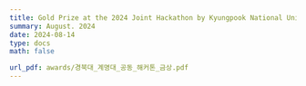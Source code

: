 ```yaml
---
title: Gold Prize at the 2024 Joint Hackathon by Kyungpook National University & Keimyung University
summary: August. 2024
date: 2024-08-14
type: docs
math: false

url_pdf: awards/경북대_계명대_공동_해커톤_금상.pdf
---
```

